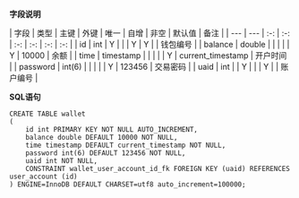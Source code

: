 **字段说明**

| 字段 | 类型 | 主键 | 外键 | 唯一 | 自增 | 非空 | 默认值 | 备注 |
| --- | --- | :-: | :-: | :-: | :-: | :-: | :-: |
| id | int | Y |   |   | Y | Y |  | 钱包编号 |
| balance | double |   |   |   |   | Y | 10000 | 余额 |
| time | timestamp |   |   |   |   | Y | current_timestamp | 开户时间 |
| password | int(6) |   |   |   |   | Y | 123456 | 交易密码 |
| uaid | int |   | Y |   |   | Y |   | 账户编号 |

**SQL语句**
```
CREATE TABLE wallet
(
    id int PRIMARY KEY NOT NULL AUTO_INCREMENT,
    balance double DEFAULT 10000 NOT NULL,
    time timestamp DEFAULT current_timestamp NOT NULL,
    password int(6) DEFAULT 123456 NOT NULL,
    uaid int NOT NULL,
    CONSTRAINT wallet_user_account_id_fk FOREIGN KEY (uaid) REFERENCES user_account (id)
) ENGINE=InnoDB DEFAULT CHARSET=utf8 auto_increment=100000;
```